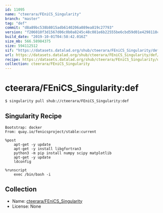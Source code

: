 ```yaml
---
id: 11095
name: "cteerara/FEniCS_Singularity"
branch: "master"
tag: "def"
commit: "d8a89bc538b8015adb6140206a089ea819c27793"
version: "f206010f3d1567d06c0b0a8245c48c081e6b22555be6cbd59d01e4298118ccad"
build_date: "2019-10-01T04:58:42.016Z"
size_mb: 566.58984375
size: 594112512
sif: "https://datasets.datalad.org/shub/cteerara/FEniCS_Singularity/def/2019-10-01-d8a89bc5-f206010f/f206010f3d1567d06c0b0a8245c48c081e6b22555be6cbd59d01e4298118ccad.sif"
url: https://datasets.datalad.org/shub/cteerara/FEniCS_Singularity/def/2019-10-01-d8a89bc5-f206010f/
recipe: https://datasets.datalad.org/shub/cteerara/FEniCS_Singularity/def/2019-10-01-d8a89bc5-f206010f/Singularity
collection: cteerara/FEniCS_Singularity
---
```


# cteerara/FEniCS_Singularity:def

```bash
$ singularity pull shub://cteerara/FEniCS_Singularity:def
```

## Singularity Recipe

```singularity
Bootstrap: docker
From: quay.io/fenicsproject/stable:current

%post
    apt-get -y update
    apt-get -y install libgfortran3
    python3 -m pip install numpy scipy matplotlib 
    apt-get -y update 
    ldconfig

%runscript
    exec /bin/bash -i
```

## Collection

 - Name: [cteerara/FEniCS_Singularity](https://github.com/cteerara/FEniCS_Singularity)
 - License: None

